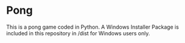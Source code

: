 # Pong

This is a pong game coded in Python. A Windows Installer Package is included in this repository in /dist for Windows users only. 
